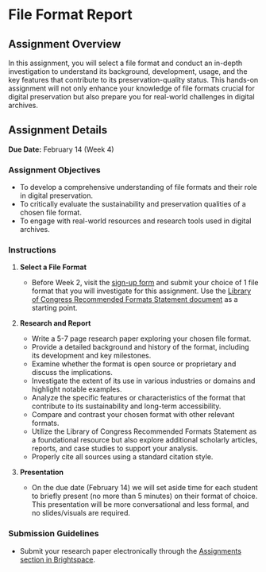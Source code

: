 <!-- ---
title: File Format Report
layout: default
parent: Assignments
nav_order: 1
has_children: false
--- -->

# File Format Report

## Assignment Overview

In this assignment, you will select a file format and conduct an in-depth investigation to understand its background, development, usage, and the key features that contribute to its preservation-quality status. This hands-on assignment will not only enhance your knowledge of file formats crucial for digital preservation but also prepare you for real-world challenges in digital archives.

## Assignment Details
 
**Due Date:** February 14 (Week 4)

### Assignment Objectives

- To develop a comprehensive understanding of file formats and their role in digital preservation.
- To critically evaluate the sustainability and preservation qualities of a chosen file format.
- To engage with real-world resources and research tools used in digital archives.

### Instructions

1. **Select a File Format**
   - Before Week 2, visit the <a href="https://docs.google.com/forms/d/e/1FAIpQLScwKdSzB8FUcoP-tl2OQ6xo_6qyzXRBGerYk0DnQ8BQzyQKhA/viewform" target="_blank">sign-up form</a> and submit your choice of 1 file format that you will investigate for this assignment. Use the <a href="https://www.loc.gov/preservation/resources/rfs/TOC.html" target="_blank">Library of Congress Recommended Formats Statement document</a> as a starting point.

2. **Research and Report**
   - Write a 5-7 page research paper exploring your chosen file format.
   - Provide a detailed background and history of the format, including its development and key milestones.
   - Examine whether the format is open source or proprietary and discuss the implications.
   - Investigate the extent of its use in various industries or domains and highlight notable examples.
   - Analyze the specific features or characteristics of the format that contribute to its sustainability and long-term accessibility.
   - Compare and contrast your chosen format with other relevant formats.
   - Utilize the Library of Congress Recommended Formats Statement as a foundational resource but also explore additional scholarly articles, reports, and case studies to support your analysis.
   - Properly cite all sources using a standard citation style.

3. **Presentation**
   - On the due date (February 14) we will set aside time for each student to briefly present (no more than 5 minutes) on their format of choice. This presentation will be more conversational and less formal, and no slides/visuals are required.

### Submission Guidelines

- Submit your research paper electronically through the <a href="https://brightspace.nyu.edu/d2l/lms/dropbox/admin/folders_manage.d2l?ou=346663" target="_blank">Assignments section in Brightspace</a>.
